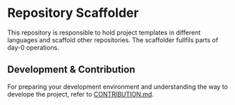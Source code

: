 # Repository Scaffolder

This repository is responsible to hold project templates in different languages and scaffold other repositories. The scaffolder fullfils parts of day-0 operations.

## Development & Contribution
For preparing your development environment and understanding the way to develope the project, refer to [CONTRIBUTION.md](./.github/CONTRIBUTION.md).

